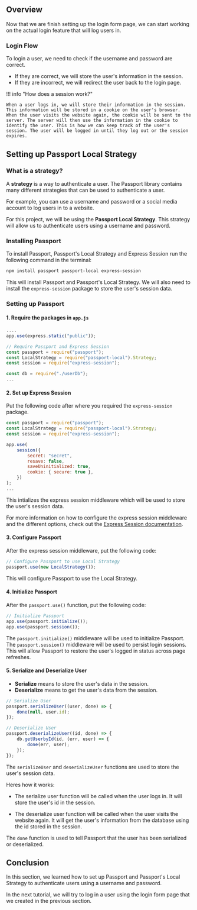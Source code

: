 ## Overview

Now that we are finish setting up the login form page, we can start working on the actual login feature that will log users in.

### Login Flow

To login a user, we need to check if the username and password are correct.

- If they are correct, we will store the user's information in the session.
- If they are incorrect, we will redirect the user back to the login page.

!!! info "How does a session work?"

    When a user logs in, we will store their information in the session. This information will be stored in a cookie on the user's browser. When the user visits the website again, the cookie will be sent to the server. The server will then use the information in the cookie to identify the user. This is how we can keep track of the user's session. The user will be logged in until they log out or the session expires.

## Setting up Passport Local Strategy

### What is a strategy?

A **strategy** is a way to authenticate a user. The Passport library contains many different strategies that can be used to authenticate a user.

For example, you can use a username and password or a social media account to log users in to a website.

For this project, we will be using the **Passport Local Strategy**. This strategy will allow us to authenticate users using a username and password.

### Installing Passport

To install Passport, Passport's Local Strategy and Express Session run the following command in the terminal:

```bash
npm install passport passport-local express-session
```

This will install Passport and Passport's Local Strategy. We will also need to install the `express-session` package to store the user's session data.

### Setting up Passport

#### 1. Require the packages in `app.js`

```javascript
....
app.use(express.static("public"));

// Require Passport and Express Session
const passport = require("passport");
const LocalStrategy = require("passport-local").Strategy;
const session = require("express-session");

const db = require("./userDb");
...
```

#### 2. Set up Express Session

Put the following code after where you required the `express-session` package.

```js
const passport = require("passport");
const LocalStrategy = require("passport-local").Strategy;
const session = require("express-session");

app.use(
	session({
		secret: "secret",
		resave: false,
		saveUninitialized: true,
		cookie: { secure: true },
	})
);
...
```

This intializes the express session middleware which will be used to store the user's session data.

For more information on how to configure the express session middleware and the different options, check out the [Express Session documentation](https://github.com/expressjs/session#options).

#### 3. Configure Passport

After the express session middleware, put the following code:

```js
// Configure Passport to use Local Strategy
passport.use(new LocalStrategy());
```

This will configure Passport to use the Local Strategy.

#### 4. Initialize Passport

After the `passport.use()` function, put the following code:

```js
// Initialize Passport
app.use(passport.initialize());
app.use(passport.session());
```

The `passport.initialize()` middleware will be used to initialize Passport. The `passport.session()` middleware will be used to persist login sessions. This will allow Passport to restore the user's logged in status across page refreshes.

#### 5. Serialize and Deserialize User

- **Serialize** means to store the user's data in the session.
- **Deserialize** means to get the user's data from the session.

```js
// Serialize User
passport.serializeUser((user, done) => {
	done(null, user.id);
});

// Deserialize User
passport.deserializeUser((id, done) => {
	db.getUserbyId(id, (err, user) => {
		done(err, user);
	});
});
```

The `serializeUser` and `deserializeUser` functions are used to store the user's session data.

Heres how it works:

- The serialize user function will be called when the user logs in. It will store the user's id in the session.

- The deserialize user function will be called when the user visits the website again. It will get the user's information from the database using the id stored in the session.

The `done` function is used to tell Passport that the user has been serialized or deserialized.

## Conclusion

In this section, we learned how to set up Passport and Passport's Local Strategy to authenticate users using a username and password.

In the next tutorial, we will try to log in a user using the login form page that we created in the previous section.
